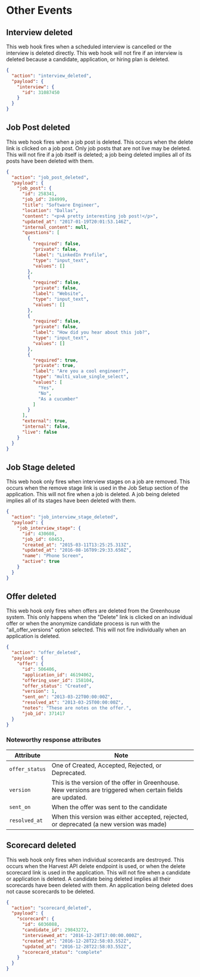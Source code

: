 # Other Events

## Interview deleted

This web hook fires when a scheduled interview is cancelled or the interview is deleted directly. This web hook will not fire if an interview is deleted because a candidate, application, or hiring plan is deleted.

```json
{
  "action": "interview_deleted",
  "payload": {
    "interview": {
      "id": 31087450
    }
  }
}
```
## Job Post deleted

This web hook fires when a job post is deleted.  This occurs when the delete link is clicked on a job post. Only job posts that are not live may be deleted. This will not fire if a job itself is deleted; a job being deleted implies all of its posts have been deleted with them.

```json
{
  "action": "job_post_deleted",
  "payload": {
    "job_post": {
      "id": 258341,
      "job_id": 284999,
      "title": "Software Engineer",
      "location": "Dallas",
      "content": "<p>A pretty interesting job post!</p>",
      "updated_at": "2017-01-19T20:01:53.146Z",
      "internal_content": null,
      "questions": [
        {
          "required": false,
          "private": false,
          "label": "LinkedIn Profile",
          "type": "input_text",
          "values": []
        },
        {
          "required": false,
          "private": false,
          "label": "Website",
          "type": "input_text",
          "values": []
        },
        {
          "required": false,
          "private": false,
          "label": "How did you hear about this job?",
          "type": "input_text",
          "values": []
        },
        {
          "required": true,
          "private": true,
          "label": "Are you a cool engineer?",
          "type": "multi_value_single_select",
          "values": [
            "Yes",
            "No",
            "As a cucumber"
          ]
        }
      ],
      "external": true,
      "internal": false,
      "live": false
    }
  }
}
```

## Job Stage deleted

This web hook only fires when interview stages on a job are removed.  This occurs when the remove stage link is used in the Job Setup section of the application. This will not fire when a job is deleted. A job being deleted implies all of its stages have been deleted with them.

```json
{
  "action": "job_interview_stage_deleted",
  "payload": {
    "job_interview_stage": {
      "id": 430608,
      "job_id": 60453,
      "created_at": "2015-03-11T13:25:25.313Z",
      "updated_at": "2016-08-16T09:29:33.650Z",
      "name": "Phone Screen",
      "active": true
    }
  }
}
```
## Offer deleted

This web hook only fires when offers are deleted from the Greenhouse system.  This only happens when the "Delete" link is clicked on an individual offer or when the anonymize candidate process is run with the "all_offer_versions" option selected.  This will not fire individually when an application is deleted.

```json
{
  "action": "offer_deleted",
  "payload": {
    "offer": {
      "id": 506406,
      "application_id": 46194062,
      "offering_user_id": 158104,
      "offer_status": "Created",
      "version": 1,
      "sent_on": "2013-03-22T00:00:00Z",
      "resolved_at": "2013-03-25T00:00:00Z",
      "notes": "These are notes on the offer.",
      "job_id": 371417
  }
}
```

### Noteworthy response attributes

| Attribute | Note |
|------------|--------|
| `offer_status` | One of Created, Accepted, Rejected, or Deprecated. |
| `version` | This is the version of the offer in Greenhouse.  New versions are triggered when certain fields are updated. |
| `sent_on` | When the offer was sent to the candidate |
| `resolved_at` | When this version was either accepted, rejected, or deprecated (a new version was made) |

## Scorecard deleted

This web hook only fires when individual scorecards are destroyed.  This occurs when the Harvest API delete endpoint is used, or when the delete scorecard link is used in the application. This will not fire when a candidate or application is deleted. A candidate being deleted implies all their scorecards have been deleted with them. An application being deleted does not cause scorecards to be deleted.

```json
{
  "action": "scorecard_deleted",
  "payload": {
    "scorecard": {
      "id": 6036088,
      "candidate_id": 29843272,
      "interviewed_at": "2016-12-28T17:00:00.000Z",
      "created_at": "2016-12-28T22:58:03.552Z",
      "updated_at": "2016-12-28T22:58:03.552Z",
      "scorecard_status": "complete"
    }
  }
}
```